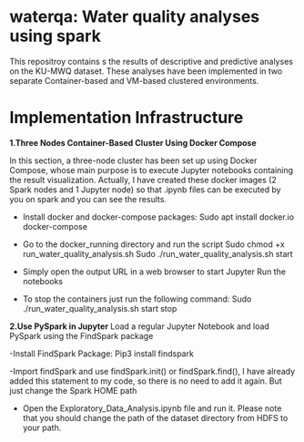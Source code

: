 # waterqa: Water quality analyses using spark

This repositroy contains s the results of descriptive and predictive analyses on the KU-MWQ dataset. These analyses have been implemented in two separate Container-based and VM-based clustered environments.

# Implementation Infrastructure
**1.Three Nodes Container-Based Cluster Using Docker Compose** 

In this section, a three-node cluster has been set up using Docker Compose, whose main purpose is to execute Jupyter notebooks containing the result visualization.
Actually, I have created these docker images (2 Spark nodes and 1 Jupyter node) so that .ipynb files can be executed by you on spark and you can see the results.

- Install docker and docker-compose packages:
Sudo apt install docker.io docker-compose

- Go to the docker_running directory and run the script
Sudo chmod +x run_water_quality_analysis.sh
Sudo ./run_water_quality_analysis.sh start

- Simply open the output URL in a web browser to start Jupyter
Run the notebooks

- To stop the containers just run the following command:
Sudo ./run_water_quality_analysis.sh start stop

**2.Use PySpark in Jupyter**
Load a regular Jupyter Notebook and load PySpark using the FindSpark package

-Install FindSpark Package: Pip3 install findspark

-Import findSpark and use findSpark.init() or findSpark.find(), I have already added this statement to my code, so there is no need to add it again. But just change the Spark HOME path

- Open the Exploratory_Data_Analysis.ipynb file and run it. Please note that you should change the path of the dataset directory from HDFS to your path.
